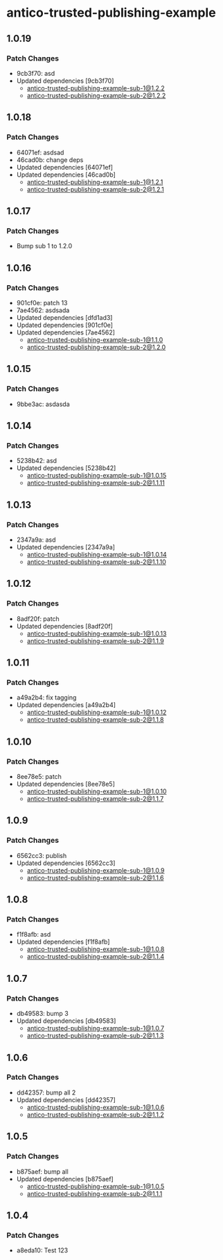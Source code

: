 # antico-trusted-publishing-example

## 1.0.19

### Patch Changes

- 9cb3f70: asd
- Updated dependencies [9cb3f70]
  - antico-trusted-publishing-example-sub-1@1.2.2
  - antico-trusted-publishing-example-sub-2@1.2.2

## 1.0.18

### Patch Changes

- 64071ef: asdsad
- 46cad0b: change deps
- Updated dependencies [64071ef]
- Updated dependencies [46cad0b]
  - antico-trusted-publishing-example-sub-1@1.2.1
  - antico-trusted-publishing-example-sub-2@1.2.1

## 1.0.17

### Patch Changes

- Bump sub 1 to 1.2.0

## 1.0.16

### Patch Changes

- 901cf0e: patch 13
- 7ae4562: asdsada
- Updated dependencies [dfd1ad3]
- Updated dependencies [901cf0e]
- Updated dependencies [7ae4562]
  - antico-trusted-publishing-example-sub-1@1.1.0
  - antico-trusted-publishing-example-sub-2@1.2.0

## 1.0.15

### Patch Changes

- 9bbe3ac: asdasda

## 1.0.14

### Patch Changes

- 5238b42: asd
- Updated dependencies [5238b42]
  - antico-trusted-publishing-example-sub-1@1.0.15
  - antico-trusted-publishing-example-sub-2@1.1.11

## 1.0.13

### Patch Changes

- 2347a9a: asd
- Updated dependencies [2347a9a]
  - antico-trusted-publishing-example-sub-1@1.0.14
  - antico-trusted-publishing-example-sub-2@1.1.10

## 1.0.12

### Patch Changes

- 8adf20f: patch
- Updated dependencies [8adf20f]
  - antico-trusted-publishing-example-sub-1@1.0.13
  - antico-trusted-publishing-example-sub-2@1.1.9

## 1.0.11

### Patch Changes

- a49a2b4: fix tagging
- Updated dependencies [a49a2b4]
  - antico-trusted-publishing-example-sub-1@1.0.12
  - antico-trusted-publishing-example-sub-2@1.1.8

## 1.0.10

### Patch Changes

- 8ee78e5: patch
- Updated dependencies [8ee78e5]
  - antico-trusted-publishing-example-sub-1@1.0.10
  - antico-trusted-publishing-example-sub-2@1.1.7

## 1.0.9

### Patch Changes

- 6562cc3: publish
- Updated dependencies [6562cc3]
  - antico-trusted-publishing-example-sub-1@1.0.9
  - antico-trusted-publishing-example-sub-2@1.1.6

## 1.0.8

### Patch Changes

- f1f8afb: asd
- Updated dependencies [f1f8afb]
  - antico-trusted-publishing-example-sub-1@1.0.8
  - antico-trusted-publishing-example-sub-2@1.1.4

## 1.0.7

### Patch Changes

- db49583: bump 3
- Updated dependencies [db49583]
  - antico-trusted-publishing-example-sub-1@1.0.7
  - antico-trusted-publishing-example-sub-2@1.1.3

## 1.0.6

### Patch Changes

- dd42357: bump all 2
- Updated dependencies [dd42357]
  - antico-trusted-publishing-example-sub-1@1.0.6
  - antico-trusted-publishing-example-sub-2@1.1.2

## 1.0.5

### Patch Changes

- b875aef: bump all
- Updated dependencies [b875aef]
  - antico-trusted-publishing-example-sub-1@1.0.5
  - antico-trusted-publishing-example-sub-2@1.1.1

## 1.0.4

### Patch Changes

- a8eda10: Test 123
